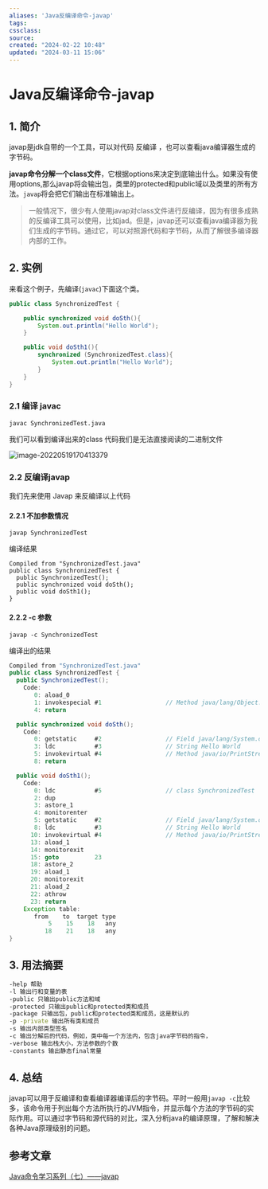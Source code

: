 ```yaml
---
aliases: 'Java反编译命令-javap'
tags: 
cssclass:
source:
created: "2024-02-22 10:48"
updated: "2024-03-11 15:06"
---
```

# Java反编译命令-javap

## 1. 简介

javap是jdk自带的一个工具，可以对代码 反编译 ，也可以查看java编译器生成的字节码。

**javap命令分解一个class文件**，它根据options来决定到底输出什么。如果没有使用options,那么javap将会输出包，类里的protected和public域以及类里的所有方法。`javap`将会把它们输出在标准输出上。

>一般情况下，很少有人使用javap对class文件进行反编译，因为有很多成熟的反编译工具可以使用，比如jad。但是，javap还可以查看java编译器为我们生成的字节码。通过它，可以对照源代码和字节码，从而了解很多编译器内部的工作。

## 2. 实例

来看这个例子，先编译(`javac`)下面这个类。

```java
public class SynchronizedTest {

    public synchronized void doSth(){
        System.out.println("Hello World");
    }

    public void doSth1(){
        synchronized (SynchronizedTest.class){
            System.out.println("Hello World");
        }
    }
}
```

### 2.1 编译 javac

```
javac SynchronizedTest.java
```

我们可以看到编译出来的class 代码我们是无法直接阅读的二进制文件

![image-20220519170413379](https://cdn.jsdelivr.net/gh/MrJackC/PicGoImages/other/202403111506246.png)

### 2.2 反编译javap

我们先来使用 Javap 来反编译以上代码

#### 2.2.1 不加参数情况

```
javap SynchronizedTest
```

编译结果

```
Compiled from "SynchronizedTest.java"
public class SynchronizedTest {
  public SynchronizedTest();
  public synchronized void doSth();
  public void doSth1();
}
```

#### 2.2.2 -c 参数

```
javap -c SynchronizedTest
```

编译出的结果

```java
Compiled from "SynchronizedTest.java"
public class SynchronizedTest {
  public SynchronizedTest();
    Code:
       0: aload_0
       1: invokespecial #1                  // Method java/lang/Object."<init>":()V
       4: return

  public synchronized void doSth();
    Code:
       0: getstatic     #2                  // Field java/lang/System.out:Ljava/io/PrintStream;
       3: ldc           #3                  // String Hello World
       5: invokevirtual #4                  // Method java/io/PrintStream.println:(Ljava/lang/String;)V
       8: return

  public void doSth1();
    Code:
       0: ldc           #5                  // class SynchronizedTest
       2: dup
       3: astore_1
       4: monitorenter
       5: getstatic     #2                  // Field java/lang/System.out:Ljava/io/PrintStream;
       8: ldc           #3                  // String Hello World
      10: invokevirtual #4                  // Method java/io/PrintStream.println:(Ljava/lang/String;)V
      13: aload_1
      14: monitorexit
      15: goto          23
      18: astore_2
      19: aload_1
      20: monitorexit
      21: aload_2
      22: athrow
      23: return
    Exception table:
       from    to  target type
           5    15    18   any
          18    21    18   any
}
```

## 3. 用法摘要

```bash
-help 帮助
-l 输出行和变量的表
-public 只输出public方法和域
-protected 只输出public和protected类和成员
-package 只输出包，public和protected类和成员，这是默认的
-p -private 输出所有类和成员
-s 输出内部类型签名
-c 输出分解后的代码，例如，类中每一个方法内，包含java字节码的指令，
-verbose 输出栈大小，方法参数的个数
-constants 输出静态final常量
```

## 4. 总结

javap可以用于反编译和查看编译器编译后的字节码。平时一般用`javap -c`比较多，该命令用于列出每个方法所执行的JVM指令，并显示每个方法的字节码的实际作用。可以通过字节码和源代码的对比，深入分析java的编译原理，了解和解决各种Java原理级别的问题。

## 参考文章

[Java命令学习系列（七）——javap](https://www.hollischuang.com/archives/1107)